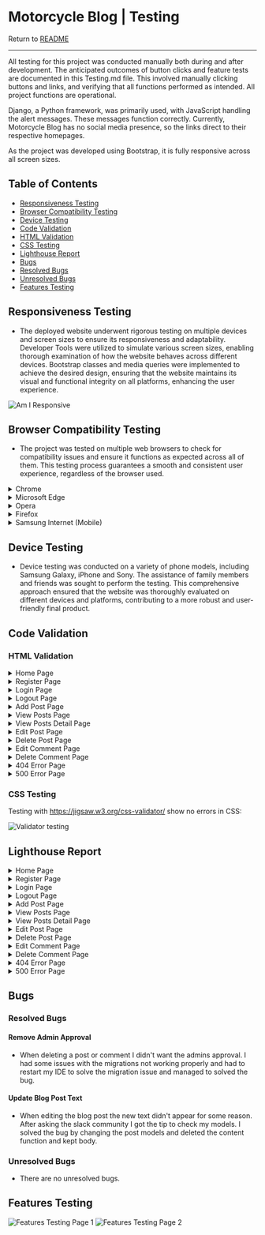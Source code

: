 # Motorcycle Blog | Testing

Return to [README](README.md)
- - -
All testing for this project was conducted manually both during and after development. The anticipated outcomes of button clicks and feature tests are documented in this Testing.md file. This involved manually clicking buttons and links, and verifying that all functions performed as intended. All project functions are operational.

Django, a Python framework, was primarily used, with JavaScript handling the alert messages. These messages function correctly. Currently, Motorcycle Blog has no social media presence, so the links direct to their respective homepages.

As the project was developed using Bootstrap, it is fully responsive across all screen sizes.

## Table of Contents
* [Responsiveness Testing](#responsiveness-testing)
* [Browser Compatibility Testing](#browser-compatibility-testing)
* [Device Testing](#device-testing)
* [Code Validation](#code-validation)
* [HTML Validation](#html-validation)
* [CSS Testing](#css-testing)
* [Lighthouse Report](#lighthouse-report)
* [Bugs](#bugs)
* [Resolved Bugs](#resolved-bugs)
* [Unresolved Bugs](#unresolved-bugs)
* [Features Testing](#features-testing)

## Responsiveness Testing

* The deployed website underwent rigorous testing on multiple devices and screen sizes to ensure its responsiveness and adaptability. Developer Tools were utilized to simulate various screen sizes, enabling thorough examination of how the website behaves across different devices. Bootstrap classes and media queries were implemented to achieve the desired design, ensuring that the website maintains its visual and functional integrity on all platforms, enhancing the user experience.

![Am I Responsive](media/images/responsive.jpg)

## Browser Compatibility Testing

* The project was tested on multiple web browsers to check for compatibility issues and ensure it functions as expected across all of them. This testing process guarantees a smooth and consistent user experience, regardless of the browser used.

<details>
<summary> Chrome
</summary>

![Chrome](media/images/testing/browser/chrome.jpg)
</details>

<details>
<summary> Microsoft Edge
</summary>

![Microsoft Edge](media/images/testing/browser/microsoftedge.jpg)
</details>

<details>
<summary> Opera
</summary>

![Opera](media/images/testing/browser/opera.jpg)
</details>

<details>
<summary> Firefox
</summary>

![Firefox](media/images/testing/browser/firefox.jpg)
</details>

<details>
<summary> Samsung Internet (Mobile)
</summary>

![Samsung Internet Mobile](media/images/testing/browser/mobile.jpg)
</details>

## Device Testing

* Device testing was conducted on a variety of phone models, including Samsung Galaxy, iPhone and Sony. The assistance of family members and friends was sought to perform the testing. This comprehensive approach ensured that the website was thoroughly evaluated on different devices and platforms, contributing to a more robust and user-friendly final product.

## Code Validation

### HTML Validation

<details>
<summary> Home Page
</summary>

![Home Page](media/images/testing/code-validation/w3homeIndex.jpg)
</details>

<details>
<summary> Register Page
</summary>

![Register Page](media/images/testing/code-validation/w3signup.jpg)
- Since I'am using templates I cannot fix these errors.
</details>

<details>
<summary> Login Page
</summary>

![Login Page](media/images/testing/code-validation/w3login.jpg)
</details>

<details>
<summary> Logout Page
</summary>

![Logout Page](media/images/testing/code-validation/w3logout.jpg)
</details>

<details>
<summary> Add Post Page
</summary>

![Add Post Page](media/images/testing/code-validation/w3add_post.jpg)
</details>

<details>
<summary> View Posts Page
</summary>

![View Posts Page](media/images/testing/code-validation/w3post_list.jpg)
</details>

<details>
<summary> View Posts Detail Page
</summary>

![View Posts Detail Page](media/images/testing/code-validation/w3post_detail.jpg)
</details>

<details>
<summary> Edit Post Page
</summary>

![Edit Post Page](media/images/testing/code-validation/w3edit_post.jpg)
</details>

<details>
<summary> Delete Post Page
</summary>

![Delete Post Page](media/images/testing/code-validation/w3delete_post.jpg)
</details>

<details>
<summary> Edit Comment Page
</summary>

![Edit Comment Page](media/images/testing/code-validation/w3edit_comment.jpg)
</details>

<details>
<summary> Delete Comment Page
</summary>

![Delete Comment Page](media/images/testing/code-validation/w3comment_delete.jpg)
</details>

<details>
<summary> 404 Error Page
</summary>

![404 Error Page](media/images/testing/code-validation/w3404.jpg)
</details>

<details>
<summary> 500 Error Page
</summary>

![500 Error Page](media/images/testing/code-validation/w3500.jpg)
- Since I'am using templates with django I cannot fix these errors.
</details>

### CSS Testing

Testing with <https://jigsaw.w3.org/css-validator/> show no errors in CSS:

![Validator testing](media/images/testing/css.jpg)

## Lighthouse Report

<details>
<summary> Home Page
</summary>

![Home Page](media/images/testing/lighthouse/lhhome.jpg)
</details>

<details>
<summary> Register Page
</summary>

![Register Page](media/images/testing/lighthouse/lhsignup.jpg)
</details>

<details>
<summary> Login Page
</summary>

![Login Page](media/images/testing/lighthouse/lhlogin.jpg)
</details>

<details>
<summary> Logout Page
</summary>

![Logout Page](media/images/testing/lighthouse/lhlogout.jpg)
</details>

<details>
<summary> Add Post Page
</summary>

![Add Post Page](media/images/testing/lighthouse/lhaddpost.jpg)
</details>

<details>
<summary> View Posts Page
</summary>

![View Posts Page](media/images/testing/lighthouse/lhpostlist.jpg)
</details>

<details>
<summary> View Posts Detail Page
</summary>

![View Posts Detail Page](media/images/testing/lighthouse/lhpostdetail.jpg)
</details>

<details>
<summary> Edit Post Page
</summary>

![Edit Post Page](media/images/testing/lighthouse/lheditpost.jpg)
</details>

<details>
<summary> Delete Post Page
</summary>

![Delete Post Page](media/images/testing/lighthouse/lhdeletepost.jpg)
</details>

<details>
<summary> Edit Comment Page
</summary>

![Edit Comment Page](media/images/testing/lighthouse/lheditcomment.jpg)
</details>

<details>
<summary> Delete Comment Page
</summary>

![Delete Comment Page](media/images/testing/lighthouse/lhdeletecomment.jpg)
</details>

<details>
<summary> 404 Error Page
</summary>

![404 Error Page](media/images/testing/lighthouse/lherror404.jpg)
</details>

<details>
<summary> 500 Error Page
</summary>

![500 Error Page](media/images/testing/lighthouse/lherror500.jpg)
</details>

## Bugs

### Resolved Bugs

#### Remove Admin Approval

* When deleting a post or comment I didn't want the admins approval. I had some issues with the migrations not working properly and had to restart my IDE to solve the migration issue and managed to solved the bug.

#### Update Blog Post Text

* When editing the blog post the new text didn't appear for some reason. After asking the slack community I got the tip to check my models. I solved the bug by changing the post models and deleted the content function and kept body.

### Unresolved Bugs

* There are no unresolved bugs.

## Features Testing

![Features Testing Page 1](media/images/testing1.jpg)
![Features Testing Page 2](media/images/testing2.jpg)
